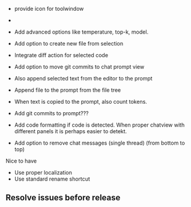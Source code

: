 - provide icon for toolwindow
- 
- Add advanced options like temperature, top-k, model.
- Add option to create new file from selection
- Integrate diff action for selected code
- Add option to move git commits to chat prompt view
- Also append selected text from the editor to the prompt
- Append file to the prompt from the file tree
- When text is copied to the prompt, also count tokens.
- Add git commits to prompt???

- Add code formatting if code is detected. When proper chatview with different panels it is perhaps easier to detekt.
- Add option to remove chat messages (single thread) (from bottom to top)

Nice to have
- Use proper localization
- Use standard rename shortcut

## Resolve issues before release
